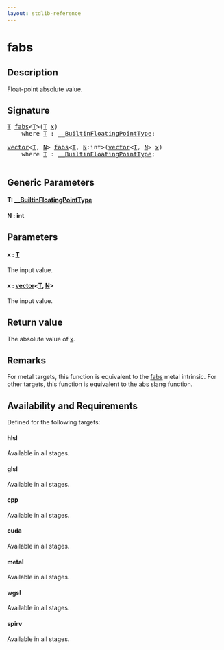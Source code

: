 ```yaml
---
layout: stdlib-reference
---
```


# fabs

## Description

Float-point absolute value.



## Signature 

<pre>
<a href="fabs.html#typeparam-T" class="code_type">T</a> <a href="fabs.html">fabs</a>&lt;<a href="fabs.html#typeparam-T" class="code_type">T</a>&gt;(<a href="fabs.html#typeparam-T" class="code_type">T</a> <a href="fabs.html#decl-x" class="code_param">x</a>)
    <span class='code_keyword'>where</span> <a href="fabs.html#typeparam-T" class="code_type">T</a> : <a href="index.html" class="code_type">__BuiltinFloatingPointType</a>;

<a href="index.html" class="code_type">vector</a>&lt;<a href="fabs.html#typeparam-T" class="code_type">T</a>, <a href="fabs.html#decl-N" class="code_var">N</a>&gt; <a href="fabs.html">fabs</a>&lt;<a href="fabs.html#typeparam-T" class="code_type">T</a>, <a href="fabs.html#decl-N" class="code_var">N</a>:<span class="code_keyword">int</span>&gt;(<a href="index.html" class="code_type">vector</a>&lt;<a href="fabs.html#typeparam-T" class="code_type">T</a>, <a href="fabs.html#decl-N" class="code_var">N</a>&gt; <a href="fabs.html#decl-x" class="code_param">x</a>)
    <span class='code_keyword'>where</span> <a href="fabs.html#typeparam-T" class="code_type">T</a> : <a href="index.html" class="code_type">__BuiltinFloatingPointType</a>;

</pre>

## Generic Parameters

####  <a id="typeparam-T"></a>T: [\_\_BuiltinFloatingPointType](../interfaces/0_builtinfloatingpointtype-029hm/index)
####  <a id="decl-N"></a>N  : int

## Parameters

####  <a id="decl-x"></a>x  : [T](fabs#typeparam-T)
The input value.

####  <a id="decl-x"></a>x  : [vector](../types/vector/index)\<[T](../types/vector/index#typeparam-T), [N](../types/vector/index#decl-N)\>
The input value.


## Return value
The absolute value of <span class='code'><a href="fabs.html#decl-x" class="code_param">x</a></span>.

## Remarks
For metal targets, this function is equivalent to the <span class='code'><a href="fabs.html">fabs</a></span> metal intrinsic.
For other targets, this function is equivalent to the <span class='code'><a href="abs.html">abs</a></span> slang function.


## Availability and Requirements

Defined for the following targets:

#### hlsl
Available in all stages.

#### glsl
Available in all stages.

#### cpp
Available in all stages.

#### cuda
Available in all stages.

#### metal
Available in all stages.

#### wgsl
Available in all stages.

#### spirv
Available in all stages.



